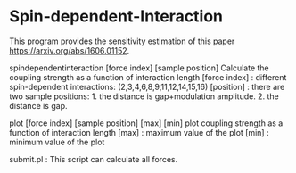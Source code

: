 # Spin-dependent-Interaction

This program provides the sensitivity estimation of this paper https://arxiv.org/abs/1606.01152.

spindependentinteraction [force index] [sample position]
	Calculate the coupling strength as a function of interaction length 
	[force index] : different spin-dependent interactions: (2,3,4,6,8,9,11,12,14,15,16)
	[position] : there are two sample positions: 1. the distance is gap+modulation amplitude.
		     	       	   	  	     2. the distance is gap.

plot [force index] [sample position] [max] [min]
     plot coupling strength as a function of interaction length
     [max] : maximum value of the plot
     [min] : minimum value of the plot

submit.pl :
	This script can calculate all forces.